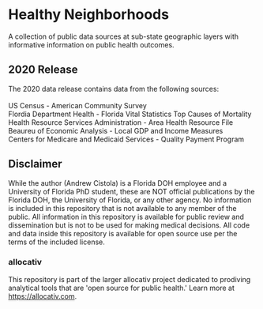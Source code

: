 # Healthy Neighborhoods
A collection of public data sources at sub-state geographic layers with informative information on public health outcomes. 

## 2020 Release
The 2020 data release contains data from the following sources:<br>
<br>
US Census - American Community Survey<br>
Flordia Department Health - Florida Vital Statistics Top Causes of Mortality<br>
Health Resource Services Administration - Area Health Resource File<br>
Beaureu of Economic Analysis - Local GDP and Income Measures<br>
Centers for Medicare and Medicaid Services - Quality Payment Program<br>

## Disclaimer
While the author (Andrew Cistola) is a Florida DOH employee and a University of Florida PhD student, these are NOT official publications by the Florida DOH, the University of Florida, or any other agency. 
No information is included in this repository that is not available to any member of the public. 
All information in this repository is available for public review and dissemination but is not to be used for making medical decisions. 
All code and data inside this repository is available for open source use per the terms of the included license. 

### allocativ
This repository is part of the larger allocativ project dedicated to prodiving analytical tools that are 'open source for public health.' Learn more at https://allocativ.com. 
